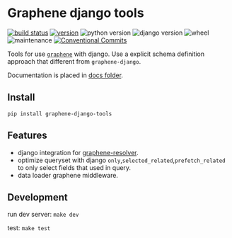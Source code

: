 # Graphene django tools

[![build status](https://github.com/NateScarlet/graphene-django-tools/workflows/Python%20package/badge.svg)](https://github.com/NateScarlet/graphene-django-tools/actions)
[![version](https://img.shields.io/pypi/v/graphene-django-tools)](https://pypi.org/project/graphene-django-tools/)
![python version](https://img.shields.io/pypi/pyversions/graphene-django-tools)
![django version](https://img.shields.io/pypi/djversions/graphene-django-tools)
![wheel](https://img.shields.io/pypi/wheel/graphene-django-tools)
![maintenance](https://img.shields.io/maintenance/yes/2020)
[![Conventional Commits](https://img.shields.io/badge/Conventional%20Commits-1.0.0-yellow.svg)](https://conventionalcommits.org)

Tools for use [`graphene`](https://github.com/graphql-python/graphene) with django.
Use a explicit schema definition approach that different from `graphene-django`.

Documentation is placed in [docs folder](./docs).

## Install

`pip install graphene-django-tools`

## Features

- django integration for [graphene-resolver](https://github.com/NateScarlet/graphene-resolver).
- optimize queryset with django `only`,`selected_related`,`prefetch_related` to only select fields that used in query.
- data loader graphene middleware.

## Development

run dev server: `make dev`

test: `make test`
